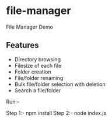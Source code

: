 
# file-manager

File Manager Demo

## Features

-  Directory browsing
  -  Filesize of each file
-  Folder creation
-  File/folder renaming
- Bulk file/folder selection with deletion
- Search a file/folder 

Run:-

Step 1:- npm install 
Step 2:- node index.js

